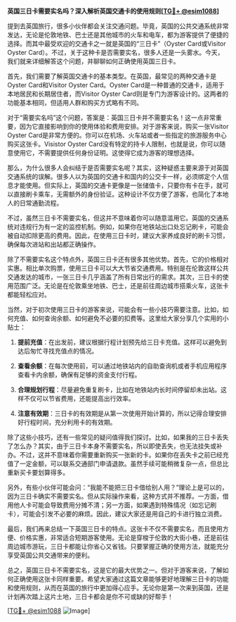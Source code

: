 **英国三日卡需要实名吗？深入解析英国交通卡的使用规则[[TG💪+ @esim1088](https://t.me/s/esim1088)]**

提到去英国旅行，很多小伙伴都会关注交通问题。毕竟，英国的公共交通系统非常发达，无论是伦敦地铁、巴士还是其他城市的火车和电车，都为游客提供了便捷的选择。而其中最受欢迎的交通卡之一就是英国的“三日卡”（Oyster Card或Visitor Oyster Card）。不过，关于这种卡是否需要实名，很多人还是一头雾水。今天，我们就来详细解答这个问题，并聊聊如何正确使用英国三日卡。

首先，我们需要了解英国交通卡的基本类型。在英国，最常见的两种交通卡是Oyster Card和Visitor Oyster Card。Oyster Card是一种普通的交通卡，适用于本地居民和长期居住者，而Visitor Oyster Card则是专门为游客设计的。这两者的功能基本相同，但适用人群和购买方式略有不同。

对于“需要实名吗”这个问题，答案是：英国三日卡并不需要实名！这一点非常重要，因为它直接影响到你的使用体验和费用安排。对于游客来说，购买一张Visitor Oyster Card是非常方便的。你可以在机场、火车站或者一些指定的旅游服务中心购买这张卡。Visistor Oyster Card没有特定的持卡人限制，也就是说，你可以随意使用它，不需要提供任何身份证明。这使得它成为游客的理想选择。

那么，为什么很多人会纠结于是否需要实名呢？其实，这种疑惑主要来源于对英国交通系统的误解。很多人以为英国的交通卡和国内的公交卡一样，必须绑定个人信息才能使用。但实际上，英国的交通卡更像是一张储值卡，只要你有卡在手，就可以直接刷卡乘车，无需额外的身份验证。这种设计不仅方便了游客，也简化了本地人的日常通勤流程。

不过，虽然三日卡不需要实名，但这并不意味着你可以随意滥用它。英国的交通系统对违规行为有一定的监控机制。例如，如果你在地铁站出口处忘记刷卡，可能会被自动扣除更高的费用。因此，在使用三日卡时，建议大家养成良好的刷卡习惯，确保每次进站和出站都正确操作。

除了不需要实名这个特点外，英国三日卡还有很多其他优势。首先，它的价格相对实惠。相比单次购票，使用三日卡可以大大节省交通费用。特别是在伦敦这样公共交通发达的城市，一张三日卡几乎涵盖了所有日常出行的需求。其次，三日卡的使用范围广泛。无论是在伦敦乘坐地铁、巴士，还是前往周边城市搭乘火车，这张卡都能轻松应对。

当然，对于初次使用三日卡的游客来说，可能会有一些小技巧需要注意。比如，如何充值、如何查询余额、如何避免不必要的扣费等。这里给大家分享几个实用的小贴士：

1. **提前充值**：在出发前，建议根据行程计划预先给三日卡充值。这样可以避免到达后匆忙寻找充值点的情况。
   
2. **查看余额**：在每次使用前，可以通过地铁站内的自助查询机或者手机应用程序查看卡内余额，确保有足够的资金支付行程。

3. **合理规划行程**：尽量避免重复刷卡，比如在地铁站内长时间停留却未出站。这样不仅可以节省费用，还能提高出行效率。

4. **注意有效期**：三日卡的有效期是从第一次使用开始计算的，所以记得合理安排好行程时间，充分利用卡的有效期。

除了这些小技巧，还有一些常见的疑问值得我们探讨。比如，如果我的三日卡丢失了怎么办？其实，由于三日卡本身不需要实名，所以即使丢失，也无法挂失或补办。不过，这并不意味着你需要重新购买一张新的卡。如果你在丢失卡之前已经充值了一定金额，可以联系交通部门申请退款。虽然手续可能稍微复杂一点，但总比重新买卡要划算得多。

另外，有些小伙伴可能会问：“我能不能把三日卡借给别人用？”理论上是可以的，因为三日卡确实不需要实名。但从实际操作来看，这种方式并不推荐。一方面，借用他人卡可能会导致费用分摊不清；另一方面，如果遇到特殊情况（如忘记刷卡），可能会引发不必要的麻烦。因此，建议大家还是用自己的卡进行独立消费。

最后，我们再来总结一下英国三日卡的特点。这张卡不仅不需要实名，而且使用方便、价格实惠，非常适合短期游客使用。无论是穿梭于伦敦的大街小巷，还是前往周边城市游玩，三日卡都能让你省心又省钱。只要掌握正确的使用方法，就能充分享受英国公共交通带来的便利。

总之，英国三日卡不需要实名，这是它的最大优势之一。但对于游客来说，了解如何正确使用这张卡同样重要。希望大家通过这篇文章能够更好地理解三日卡的功能和使用规则，从而在英国的旅行中更加得心应手。无论你是第一次来到英国，还是计划再次踏上这片土地，三日卡都会是你不可或缺的好帮手！

[[TG💪+ @esim1088](https://t.me/s/esim1088) ![Image](https://i.postimg.cc/4NQfJmqS/Snipaste-2025-05-13-00-14-12.png)]